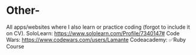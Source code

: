 # Other-
All  apps/websites where I also learn or practice coding (forgot to include it on CV).
SoloLearn: https://www.sololearn.com/Profile/7340147#
Code Wars: https://www.codewars.com/users/Lamante
Codeacademy: ✅Ruby Course
